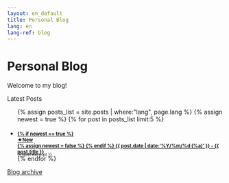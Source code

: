 ```yaml
---
layout: en_default
title: Personal Blog
lang: en
lang-ref: blog
---
```


# Personal Blog

Welcome to my blog!

<div id="toc_container">
    <p class="toc_title">Latest Posts</p>
    <ul id="toc_list">
        {% assign posts_list = site.posts | where:"lang", page.lang %}
        {% assign newest = true %}
        {% for post in posts_list limit:5 %}
            <li>
                <h3 style="font-size: 0.8em; margin-bottom:-0.5em;">
                    <a href="{{ post.url }}">
                        {% if newest == true %}
                            <div id="newest_post_banner"> ★New</div>
                            {% assign newest = false %}
                        {% endif %}
                    </a>
                    <a href="{{ post.url }}">{{ post.date | date:'%Y/%m/%d (%a)' }} - {{ post.title }}
                    </a>
                </h3>
                <div style="font-size: 0.7em; margin-bottom:-0.5em;">{{ post.excerpt }}</div>
            </li>
        {% endfor %}
    </ul>
<div class="nav-buttons" style="font-size = 0.7em; width: 20em; float: left;">
    <div class="nav-btn" style="border:0;"><a href="/{{page.lang}}/blog/blog_archive"> Blog archive </a></div>
</div>

</div>
